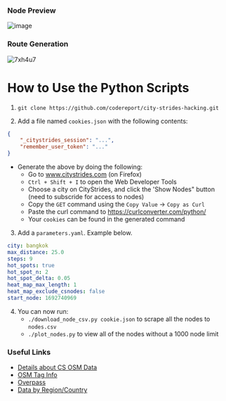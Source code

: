 ### Node Preview 

![image](https://github.com/codereport/city-strides-hacking/assets/36027403/ef99afe0-82e4-49a1-9358-1b741179635b)

### Route Generation

![7xh4u7](https://github.com/codereport/city-strides-hacking/assets/36027403/46bd1cea-e336-41a3-8670-9a8ebe0c9ec7)


# How to Use the Python Scripts

1. `git clone https://github.com/codereport/city-strides-hacking.git`

2. Add a file named `cookies.json` with the following contents:

```json
{
    "_citystrides_session": "...",
    "remember_user_token": "..."
}
```
* Generate the above by doing the following:
   * Go to www.citystrides.com (on Firefox)
   * `Ctrl + Shift + I` to open the Web Developer Tools
   * Choose a city on CityStrides, and click the 'Show Nodes" button (need to subscride for access to nodes)
   * Copy the `GET` command using the `Copy Value` -> `Copy as Curl` 
   * Paste the curl command to https://curlconverter.com/python/
   * Your `cookies` can be found in the generated command

3. Add a `parameters.yaml`. Example below.

```yaml
city: bangkok
max_distance: 25.0
steps: 9
hot_spots: true
hot_spot_n: 2
hot_spot_delta: 0.05
heat_map_max_length: 1
heat_map_exclude_csnodes: false
start_node: 1692740969
```
4. You can now run:
   * `./download_node_csv.py cookie.json` to scrape all the nodes to `nodes.csv`
   * `./plot_nodes.py` to view all of the nodes without a 1000 node limit
  
### Useful Links

* [Details about CS OSM Data](https://community.citystrides.com/t/about-the-node-street-and-city-data/19802)
* [OSM Tag Info](https://taginfo.openstreetmap.org/keys)
* [Overpass](http://overpass-turbo.eu/)
* [Data by Region/Country](https://download.geofabrik.de/)
